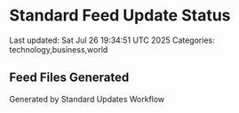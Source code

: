# Standard Feed Update Status
Last updated: Sat Jul 26 19:34:51 UTC 2025
Categories: technology,business,world

## Feed Files Generated

Generated by Standard Updates Workflow
